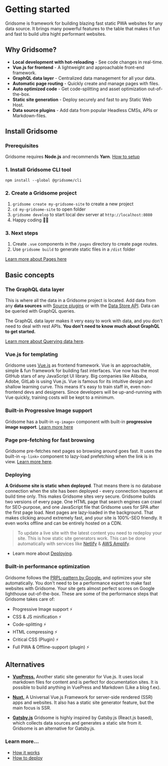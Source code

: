 # Getting started
Gridsome is framework for building blazing fast static PWA websites for any data source. It brings many powerful features to the table that makes it fun and fast to build ultra hight performant websites.

## Why Gridsome?

- **Local development with hot-reloading** - See code changes in real-time.
- **Vue.js for frontend** - A lightweight and approachable front-end framework.
- **GraphQL data layer** - Centralized data management for all your data.
- **Automatic page routing** - Quickly create and manage pages with files.
- **Auto optimized code** - Get code-splitting and asset optimization out-of-the-box.
- **Static site generation** - Deploy securely and fast to any Static Web Host.
- **Data source plugins** - Add data from popular Headless CMSs, APIs or Markdown-files.	 


## Install Gridsome

### Prerequisites
Gridsome requires **Node.js** and recommends **Yarn**. [How to setup](/docs/prerequisites)

### 1. Install Gridsome CLI tool

`npm install --global @gridsome/cli`

### 2. Create a Gridsome project

1. `gridsome create my-gridsome-site` to create a new project </li>
2. `cd my-gridsome-site` to open folder
3. `gridsome develop` to start local dev server at `http://localhost:8080`
4. Happy coding 🎉🙌

### 3. Next steps

1. Create `.vue` components in the `/pages` directory to create page routes.
2. Use `gridsome build` to generate static files in a `/dist` folder

[Learn more about Pages here](/docs/pages)


## Basic concepts

### The GraphQL data layer
This is where all the data in a Gridsome project is located. Add data from any **data sources** with [Source plugins](/plugins) or with the [Data Store API](/docs/data-store-api). Data can be queried with GraphQL queries. 

The GraphQL data layer makes it very easy to work with data, and you don't need to deal with rest APIs. **You don't need to know much about GraphQL to get started.**


[Learn more about Querying data here](/docs/data-query-data).

### Vue.js for templating
Gridsome uses [Vue.js](https://vuejs.org/) as frontend framework. Vue is an approachable, simple & fun framework for building fast interfaces. Vue now has the most GitHub stars of any JavaScript UI library. Big companies like Alibaba, Adobe, GitLab is using Vue.js. Vue is famous for its intuitive design and shallow learning curve. This means it's easy to train staff in, even non-frontend devs and designers. Since developers will be up-and-running with Vue quickly, training costs will be kept to a minimum.


### Built-in Progressive Image support
Gridsome has a built-in `<g-image>` component with built-in **progressive image support**.
[Learn more here](/docs/images)

### Page pre-fetching for fast browsing
Gridsome pre-fetches next pages so browsing around goes fast. It uses the built-in `<g-link>` component to lazy-load prefetching when the link is in view. [Learn more here](/docs/linking).


### Deploying

**A Gridsome site is static when deployed**. That means there is no database connection when the site has been deployed - every connection happens at build time only. This makes Gridsome sites very secure. Gridsome builds two versions of every page. One HTML page that search engines can crawl for SEO-purpose, and one JavaScript file that Gridsome uses for SPA after the first page load. Next pages are lazy-loaded in the background. That makes clicking around extremely fast, and your site is 100%-SEO friendly. It even works offline and can be entirely hosted on a CDN.

> To update a live site with the latest content you need to redeploy your site. This is how static site generators work. This can be done automatically with services like [Netlify](https://netlify.com) & [AWS Amplify](https://aws.amazon.com/amplify/console).

- Learn more about [Deploying](/docs/deployment).

### Built-in performance optimization

Gridsome follows the [PRPL-pattern by Google.](https://developers.google.com/web/fundamentals/performance/prpl-pattern/) and optimizes your site automatically. You don't need to be a performance expert to make fast websites with Gridsome. Your site gets almost perfect scores on Google lighthouse out-of-the-box. These are some of the performance steps that Gridsome takes care of:

- Progressive Image support ⚡️ 
- CSS & JS minification ⚡️ 
- Code-splitting ⚡️ 
- HTML compressing ⚡️ 
- Critical CSS (Plugin) ⚡️ 
- Full PWA & Offline-support (plugin) ⚡️


## Alternatives

-    **[VuePress.](https://vuepress.vuejs.org/)** Another static site generator for Vue.js. It uses local markdown files for content and is perfect for documentation sites. It is possible to build anything in VuePress and Markdown (Like a blog f.ex).

-    **[Nuxt.](https://nuxtjs.org/)** A Universal Vue.js Framework for server-side rendered (SSR) apps and websites. It also has a static site generator feature, but the main focus is SSR.

-	**[Gatsby.js](https://www.gatsbyjs.org/)**  Gridsome is highly inspired by Gatsby.js (React.js based), which collects data sources and generates a static site from it. Gridsome is an alternative for Gatsby.js.


### Learn more...

- [How it works](/docs/how-it-works)
- [How to deploy](/docs/deployment)
